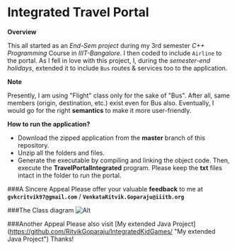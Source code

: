 # Integrated Travel Portal

**Overview**

This all started as an *End-Sem project* during my 3rd semester *C++ Programming* Course in *IIIT-Bangalore*. I then coded to include `Airline` to the portal. As I fell in love with this project, I, during the *semester-end holidays*, extended it to include `Bus` routes & services too to the application.

**Note**

Presently, I am using "Flight" class only for the sake of "Bus". After all, same members (origin, destination, etc.) exist even for Bus also. Eventually, I would go for the right **semantics** to make it more user-friendly.

**How to run the application?**

- Download the zipped application from the **master** branch of this repository.
- Unzip all the folders and files. 
- Generate the executable by compiling and linking the object code. Then, execute the **TravelPortalIntegrated** program. Please keep the **txt** files intact in the folder to run the portal.

###A Sincere Appeal
Please offer your valuable **feedback** to me at **`gvkcritvik97@gmail.com`** / **`VenkataRitvik.Goparaju@iiitb.org`**

###The Class diagram
![Alt](https://ritvikgoparaju.github.io/IntegratedTravelPortalWebSite/images/classdiagram.jpg "Class Diagram")

###Another Appeal
Please also visit [My extended Java Project] (https://github.com/RitvikGoparaju/IntegratedKidGames/ "My extended Java Project") Thanks!
